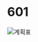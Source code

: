 # 601
![계획표](https://user-images.githubusercontent.com/81225901/182570338-c1d8db6e-4841-48a0-8d12-cd79c8db8efe.png)
